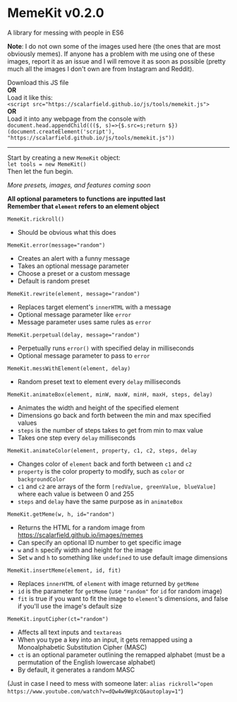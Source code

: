 # MemeKit v0.2.0
A library for messing with people in ES6

**Note**: I do not own some of the images used here (the ones that are most obviously memes). If anyone has a problem with me using one of these images, report it as an issue and I will remove it as soon as possible (pretty much all the images I don't own are from Instagram and Reddit).

Download this JS file  
**OR**   
Load it like this:  
`<script src="https://scalarfield.github.io/js/tools/memekit.js">`  
**OR**  
Load it into any webpage from the console with  
`document.head.appendChild((($, s)=>{$.src=s;return $})(document.createElement('script'), "https://scalarfield.github.io/js/tools/memekit.js"))`  
  
----------------

Start by creating a new `MemeKit` object:    
`let tools = new MemeKit()`  
Then let the fun begin.  

_More presets, images, and features coming soon_

**All optional parameters to functions are inputted last**  
**Remember that `element` refers to an element object**

`MemeKit.rickroll()`
* Should be obvious what this does

`MemeKit.error(message="random")` 
* Creates an alert with a funny message
* Takes an optional message parameter
* Choose a preset or a custom message
* Default is random preset

`MemeKit.rewrite(element, message="random")`
* Replaces target element's `innerHTML` with a message
* Optional message parameter like `error`
* Message parameter uses same rules as `error`

`MemeKit.perpetual(delay, message="random")`
* Perpetually runs `error()` with specified delay in milliseconds
* Optional message parameter to pass to `error`

`MemeKit.messWithElement(element, delay)`
* Random preset text to element every `delay` milliseconds

`MemeKit.animateBox(element, minW, maxW, minH, maxH, steps, delay)`
* Animates the width and height of the specified element
* Dimensions go back and forth between the min and max specified values
* `steps` is the number of steps takes to get from min to max value
* Takes one step every `delay` milliseconds

`MemeKit.animateColor(element, property, c1, c2, steps, delay`
* Changes color of `element` back and forth between  `c1` and `c2`
* `property` is the color property to modify, such as `color` or `backgroundColor`
* `c1` and `c2` are arrays of the form `[redValue, greenValue, blueValue]` where each value is between 0 and 255
* `steps` and `delay` have the same purpose as in `animateBox`

`MemeKit.getMeme(w, h, id="random")`
 * Returns the HTML for a random image from https://scalarfield.github.io/images/memes
 * Can specify an optional ID number to get specific image
 * `w` and `h` specify width and height for the image
 * Set `w` and `h` to something like `undefined` to use default image dimensions
 
 `MemeKit.insertMeme(element, id, fit)`
 * Replaces `innerHTML` of `element` with image returned by `getMeme`
 * `id` is the parameter for `getMeme` (use `"random"` for `id` for random image)
 * `fit` is true if you want to fit the image to `element`'s dimensions, and false if you'll use the image's default size
 
 `MemeKit.inputCipher(ct="random")`
 * Affects all text inputs and `textareas`
 * When you type a key into an input, it gets remapped using a Monoalphabetic Substitution Cipher (MASC)
 * `ct` is an optional parameter outlining the remapped alphabet (must be a permutation of the English lowercase alphabet)
 * By default, it generates a random MASC
 
 (Just in case I need to mess with someone later: `alias rickroll="open https://www.youtube.com/watch?v=dQw4w9WgXcQ&autoplay=1"`)
